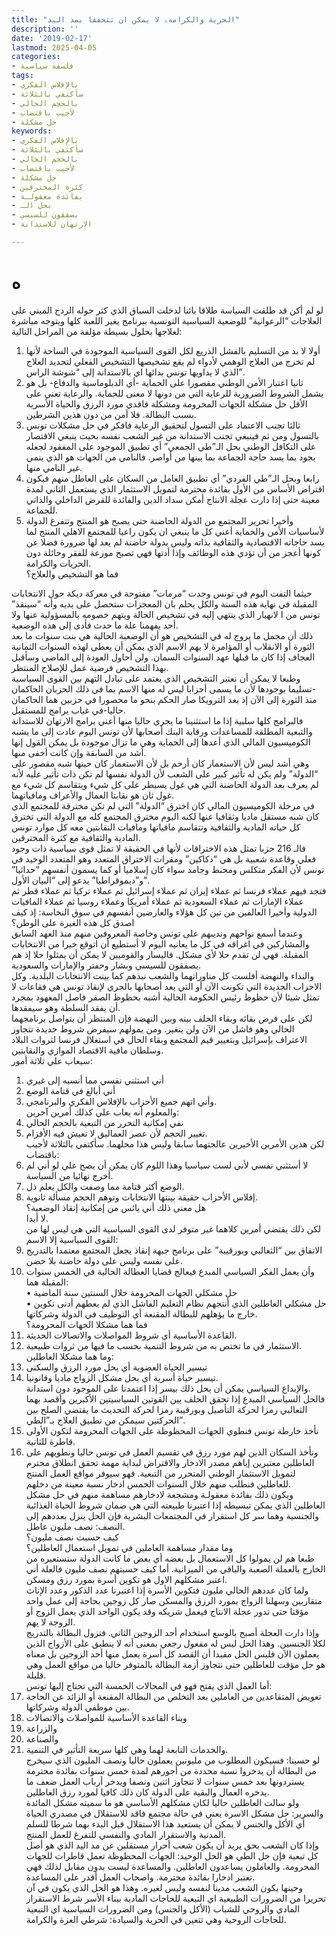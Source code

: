 ```yaml
---
title: "الحرية والكرامة، لا يمكن ان تتحققا بمد اليد"
description: ''
date: '2019-02-17'
lastmod: 2025-04-05
categories:
- فلسفة سياسية
tags:
- بالإفلاس الفكري
- سأكتفي بالثلاثة
- بالحجم الحالي
- لأجيب باقتضاب
- حل مشكلة
keywords:
- بالإفلاس الفكري
- سأكتفي بالثلاثة
- بالحجم الحالي
- لأجيب باقتضاب
- حل مشكلة
- كثرة المخترقين
- بفائدة معقولـة
- بحل الـ
- يصفقون للسيسي
- الارتهان للاستدانة

---
```

# **ه**

لو لم أكن قد طلقت السياسة طلاقا بائنا لدخلت السباق الذي كثر حوله الردح المبني على العلاجات “الرعوانية” للوضعية السياسية التونسية ببرنامج يغير اللعبة كلها ويتوجه مباشرة لعلاجها بحلول بسيطة مؤلفة من المراحل التالية:  
1. أولا لا بد من التسليم بالفشل الذريع لكل القوى السياسية الموجودة في الساحة لأنها لم تخرج من العلاج الوهمي لأدواء لم يقع تشخيصها التشخيص الفعلي لتحديد العلاج الذي لا يداويها تونس بدائها اي بالاستدانة إلى “شوشة الراس”.  
2. ثانيا اعتبار الأمن الوطني مقصورا على الحماية -أي الدبلوماسية والدفاع- بل هو يشمل الشروط الضرورية للرعاية التي من دونها لا معنى للحماية. والرعاية تعني على الأقل حل مشكلة الجهات المحرومة ومشكلة فاقدي مورد الرزق والحياة الأسرية بسبب البطالة. فلا أمن من دون هذين الشرطين.  
3. ثالثا تجنب الاعتماد على التسول لتحقيق الرعاية فافكر في حل مشكلات تونس بالتسول ومن ثم فينبغي تجنب الاستدانة من غير الشعب نفسه بحيث ينبغي الاقتصار على التكافل الوطني بحل الـ”طي الجمعي” أي تطبيق الموجود على المفقود لجعله يجود بما يسد حاجة الجماعة بما بينها من أواصر. فالنامي من الجهات هو الذي ينمي غير النامي منها.  
4. رابعا وبحل الـ”طي الفردي” أي تطبيق العامل من السكان على العاطل منهم فيكون اقتراض الأساس من الأول بفائدة محترمة لتمويل الاستثمار الذي يستعمل الثاني لمدة معينة حتى إذا دارت عجلة الانتاج أمكن سداد الدين والفائدة للقرض الداخلي والذاتي للجماعة.  
5. وأخيرا تحرير المجتمع من الدولة الحاضنة حتى يصبح هو المنتج وتتفرغ الدولة لأساسيات الأمن والحماية أعني كل ما ينبغي ان يكون راعيا للمجتمع الاهلي المنتج لما يسد حاجاته الاقتصادية والثقافية بذاته وليس بدولة حاضنة لم يعد لها ضرورة فضلا عن كونها أعجز من أن تؤدي هذه الوظائف وإذا أدتها فهي تصبح موزعة للفقر وحائلة دون الحريات والكرامة.  
فما هو التشخيص والعلاج؟

حيثما التفت اليوم في تونس وجدت “مرمات” مفتوحة في معركة ديكة حول الانتخابات المقبلة في نهاية هذه السنة والكل يحلم بان المعجزات ستحصل على يديه وأنه “سينقذ” تونس من ا لانهيار الذي ينتهي إليه في تشخيص الحالة ويتهم خصومه بالمسؤولية عنها ولا أحد يفهمنا علة ما حدث فأدى إلى هذه الوضعية.  
ذلك أن مجمل ما يروج له في التشخيص هو أن الوضعية الحالية هي بنت سنوات ما بعد الثورة أو الانقلاب أو المؤامرة لا يهم الاسم الذي يمكن أن يعطى لهذه السنوات الثمانية العجاف إذا كان ما قبلها عهد السنوات السمان. ولن أحاول العودة إلى الماضي وسأقبل بهذا التشخيص فرضية عمل للإصلاح المنتظر.  
وطبعا لا يمكن أن نعتبر التشخيص الذي يعتمد على تبادل التهم بين القوى السياسية -تسليما بوجودها لأن ما يسمى أحزابا ليس له منها الاسم بما في ذلك الحزبان الحاكمان منذ الثورة إلى الآن إذ بعد الترويكا صار الحكم بنحو ما محصورا في حزبين هما الحاكمان حاليا-في غياب برامج للمستقبل.  
فالبرامج كلها سلبية إذا ما استثنينا ما يجري حاليا منها أعني برامج الارتهان للاستدانة والتبعية المطلقة للمساعدات ورقابة البنك أصحابها لأن تونس اليوم عادت إلى ما يشبه الكوميسيون المالي الذي أعدها إلى الحماية وهي ما تزال موجودة بل يمكن القول إنها أشد من السابقة وإن كانت أخفى منها.  
وهي أشد ليس لأن الاستعمار كان أرحم بل لأن الاستعمار كان حينها شبه مقصور على “الدولة” ولم يكن له تأثير كبير على الشعب لأن الدولة نفسها لم تكن ذات تأثير عليه لأنه لم يعرف بعد الدولة الحاضنة التي هي غول يسيطر على كل شيء ويتقاسم كل شيء مع غول ثان هو نقابتا العمال والأعراف ومافياتهما.  
في مرحلة الكوميسيون المالي كان اخترق “الدولة” التي لم تكن مخترقة للمجتمع الذي كان شبه مستقل ماديا وثقافيا عنها لكنه اليوم مخترق المجتمع كله مع الدولة التي تخترق كل حياته المادية والثقافية وتتقاسم مافياتها ومافيات النقابتين معه كل موارد تونس المادية والثقافية مع كثرة المخترقين.  
فالـ 216 حزبا تمثل هذه الاختراقات لأنها في الحقيقة لا تمثل قوى سياسية ذات وجود فعلي وقاعدة شعبية بل هي “دكاكين” ومقرات الاختراق المتعدد وهو المتعدد الوحيد في تونس لأن الفكر متكلس ومحنط وجامد سواء كان إسلاميا أو كما يسمون أنفسهم “حداثيا” و”ديموقراطيا” يدعو إلى “البيان الأول”.  
فتجد فيهم عملاء فرنسا ثم عملاء إيران ثم عملاء إسرائيل ثم عملاء تركيا ثم عملاء قطر ثم عملاء الإمارات ثم عملاء السعودية ثم عملاء أمريكا وعملاء روسيا ثم عملاء المافيات الدولية وأخيرا العالفين من تبن كل هؤلاء والعارضين أنفسهم في سوق النخاسة: إذ كيف اصدق كل هذه الغيرة على الوطن؟  
وعندما أسمع نواحهم ونديبهم على تونس وخاصة المعروفين منهم منذ العهد السابق والمشاركين في اغراقه في كل ما يعانيه اليوم لا أستطيع أن اتوقع خيرا من الانتخابات المقبلة. فهي لن تقدم حلا لأي مشكل. فاليسار والقوميين لا يمكن أن يمثلوا حلا إذ هم يصفقون للسيسي وبشار وحفتر والإمارات والسعودية.  
والنداء والنهضة أفلست كل مناوراتهما والشعب نبذهم كما بينت الانتخابات البلدية. وكل الاحزاب الجديدة التي تكونت الآن أو التي يعد أصحابها بالجري لإنقاذ تونس هي فقاعات لا تمثل شيئا لأن حظوظ رئيس الحكومة الحالية أشبه بحظوظ الصفر فاصل المعهود بمجرد أن يفقد السلطة وهو سيفقدها.  
لكن على فرض بقائه وبقاء الحلف بينه وبين النهضة فإن المنتظر أن يتواصل برنامجهما الحالي وهو فاشل من الآن ولن يتغير. ومن يمولهم سيفرض شروط جديدة تتجاوز الاعتراف بإسرائيل وبتغيير قيم المجتمع وبقاء الحال في استغلال فرنسا لثروات البلاد وسلطان مافية الاقتصاد الموازي والنقابتين.  
سيعاب علي ثلاثة أمور:  
1. أني استثني نفسي مما أنسبه إلى غيري  
2. أني أبالغ في قتامة الوضع  
3. وأني اتهم جميع الأحزاب بالإفلاس الفكري والبرنامجي.  
والمعلوم أنه يعاب علي كذلك أمرين آخرين:   
4. نفي إمكانية التحرر من التبعية بالحجم الحالي   
5. تغيير الحجم لأن عصر العماليق لا تعيش فيه الأقزام.  
لكن هذين الأمرين الأخيرين عالجتهما سابقا وليس هذا محلهما. سأكتفي بالثلاثة لأجيب باقتضاب:   
1. لا أستثني نفسي لأني لست سياسيا وهذا اللوم كان يمكن أن يصح علي لو أني لم أخرج نهائيا من السياسة.  
2. الوضع أكثر قتامة مما وصفت والكل يعلم ذل.  
3. إفلاس الأحزاب حقيقة بينتها الانتخابات وتوهم الحجم مسألة ثانوية.  
هل معنى ذلك أني يائس من إمكانية إنقاذ الوضعية؟   
لا أبدا.   
لكن ذلك يقتضي أمرين كلاهما غير متوفر لدى القوى السياسية التي هي ليس لها من القوى السياسية إلا الاسم:   
1. الاتفاق بين “الثعالبي وبورقيبة” على برنامج جبهة إنقاذ يجعل المجتمع معتمدا بالتدريج على نفسه وليس على دولة حاضنة بلا حضن.   
2. وأن يعمل الفكر السياسي المبدع فيعالج قضايا العطالة الحالية في الخمس سنوات المقبلة هما:   
• حل مشكلي الجهات المحرومة خلال السنتين سنة الماضية   
• حل مشكلي العاطلين الذي أنتجهم نظام التعليم الفاشل الذي لم يعطهم أدنى تكوين خارج ما يؤهلهم للبطالة المقنعة أي التوظيف في الدولة وشركاتها.  
فما هما مشكلا الجهات المحرومة؟  
1. القاعدة الأساسية أي شروط المواصلات والاتصالات الحديثة.  
2. الاستثمار في ما تختص به من شروط التنمية بحسب ما فيها من ثروات طبيعية.   
وما هما مشكلا العاطلين:   
1. تيسير الحياة العضوية أي بحل مورد الرزق والسكنى  
2. تيسير حياة أسرية أي بحل مشكل الزواج ماديا وقانونيا.   
والإبداع السياسي يمكن أن يحل ذلك بيسر إذا اعتمدنا على الموجود دون استدانة.   
فالحل السياسي المبدع إذا تحقق الحلف بين القوتين السياسيتين الأكبرين وأقصد بهما الثعالبي رمزا لحركة التأصيل وبورقيبة رمزا لحركة التحديث ما يقتضي الصلح بين الحركتين سيمكن من تطبيق العلاج بـ”الطي”.  
1. نأخذ خارطة تونس فنطوي الجهات المحظوظة على الجهات المحرومة لتكون الأولى قاطرة للثانية.  
2. ونأخذ السكان الذين لهم مورد رزق في تقسيم العمل في تونس حاليا ونطويهم على العاطلين معتبرين إياهم مصدر الادخار والاقتراض لبداية مهمة تحقق انطلاق محترم لتمويل الاستثمار الوطني المتحرر من التبعية. فهو سيوفر مواقع العمل المنتج للعاطلين فنطلب منهم خلال السنوات الخمس ادخار نسبة معينة من دخلهم.  
ويكون ذلك بفائدة معقولـة ومشجعة لادخارهم مساهمة منهم في حل مشكل العاطلين الذي يمكن تبسيطه إذا اعتبرنا طبيعته التي هي ضمان شروط الحياة الغذائية والجنسية وهما سر كل استقرار في المجتمعات البشرية فإن الحل ينزل بعددهم إلى النصف: نصف مليون عاطل.  
كيف حسبت نصف مليون؟   
وما مقدار مساهمة العاملين في تمويل استعمال العاطلين؟   
طبعا هم لن يمولوا كل الاستعمال بل بعضه أي بعض ما كانت الدولة ستستعيره من الخارج بالعملة الصعبة والباقي من الميزانية. أما كيف حسبتهم نصف مليون فالعلة أني اعتبر مشكلهم الاول هو تكوين أسرة بمورد رزق ومسكن.  
ولما كان عددهم الحالي مليون فتكوين الأسرة إذا اعتبرنا عدد الذكور وعدد الإناث متقاربين وسهلنا الزواج بمورد الرزق والمسكن صار كل زوجين بحاجة إلى عمل واحد مؤقتا حتى تدور عجلة الانتاج فيعمل شريكه وقد يكون الواحد الذي يعمل الزوج أو الزوجة لا يهم.   
وإذا دارت العجلة أصبح بالوسع استخدام أحد الزوجين الثاني. فتزول البطالة بالتدريج لكلا الجنسين. وهذا الحل ليس له مفعول رجعي بمعنى أنه لا ينطبق على الأزواج الذين يعملون الآن فليس الحل مفيدا أن القصد كل أسرة يعمل منها أحد الزوجين بل معناه هو حل مؤقت للعاطلين حتى نتجاوز أزمة البطالة بالمتوفر حاليا من مواقع العمل وهي قليلة.  
أما العمل الذي يفتح فهو في المجالات الخمسة التي تحتاج إليها تونس:  
1. تعويض المتقاعدين من العاملين بعد التخلص من البطالة المقنعة أو الزائد عن الحاجة بين موظفي الدولة وشركاتها.  
2. وبناء القاعدة الأساسية للمواصلات والاتصالات   
3. والزراعة   
4. والصناعة   
5. والخدمات التابعة لهما وهي كلها سريعة التأثير في التنمية.  
لو حسبنا: فسيكون المطلوب من مليونين يعملون حاليا ونصف المليون الذي سيخرج من البطالة أن يدخروا نسبة محددة من أجورهم لمدة خمس سنوات بفائدة محترمة يستردونها بعد خمس سنوات لا تتجاوز اثنين ونصفا ويدخر أرباب العمل ضعف ما يدخره العمال والبقية على الدولة كان ذلك كافيا لمورد رزق العاطلين.  
ولو سالت العاطلين حاليا لكان مشكلهم الأساسي هو ما سميته مشكل المائدة والسرير: حل مشكل الاسرة يعني في حالة مجتمع فاقد للاستقلال في مصدري الحياة أي الأكل والجنس لا يمكن أن يستعيد هذا الاستقلال قبل البدء بهما شرطا للسلم المدنية والاستقرار المادي والنفسي للتفرغ للعمل المنتج.  
وإذا كان الشعب بحق يريد أن يكون شعب أحرار مستقلين عن مد اليد الذي هو أصل كل تبعية فإن حل الطي هو الحل الوحيد: الجهات المحظوظة تعمل قاطرات للجهات المحرومة. والعاملون يساعدون العاطلين. والمساعدة ليست بدون مقابل لذلك فهي تعتبر ادخارا بفائدة محترمة. واصحاب العمل أقدر على المساعدة.  
وحينها يكون الشعب مدينا لنفسه وليس لغيره. وهذا هو الحل الذي يكون في آن تحريرا من الضرورات الطبيعية اي التبعية للحاجات المادية ببناء الأسر شرط الاستقرار المادي والروحي للشباب (الأكل والجنس) ومن الضرورات السياسية اي التبعية للحاجات الروحية وهي تتعين في الحرية والسيادة: شرطي العزة والكرامة.

###

